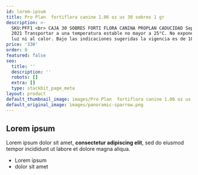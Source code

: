 ```yaml
---
id: lorem-ipsum
title: Pro Plan  fortiflora canine 1.06 oz us 30 sobres 1 gr
description: >-
  SKU:PFF1 <br> CAJA 30 SOBRES FORTI FLORA CANINA PROPLAN CADUCIDAD Septiembre
  2021 Transportar a una temperatura estable no mayor a 25°C. No exponer a la
  luz ni al calor. Bajo las indicaciones sugeridas la vigencia es de 18 meses.
price: '330'
order: 0
featured: false
seo:
  title: ''
  description: ''
  robots: []
  extra: []
  type: stackbit_page_meta
layout: product
default_thumbnail_image: images/Pro Plan  fortiflora canine 1.06 oz us 30 sobres 1 gr.png
default_original_image: images/panoramic-sparrow.png
---
```

## Lorem ipsum

Lorem ipsum dolor sit amet, **consectetur adipiscing elit**, sed do eiusmod tempor incididunt ut labore et dolore magna aliqua.

- Lorem ipsum
- dolor sit amet